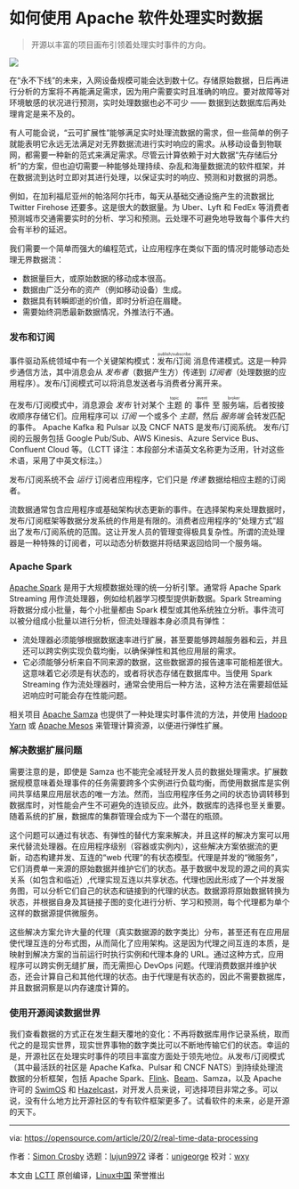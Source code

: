[#]: collector: (lujun9972)
[#]: translator: (unigeorge)
[#]: reviewer: (wxy)
[#]: publisher: ( )
[#]: url: ( )
[#]: subject: (How to process real-time data with Apache)
[#]: via: (https://opensource.com/article/20/2/real-time-data-processing)
[#]: author: (Simon Crosby https://opensource.com/users/simon-crosby)

如何使用 Apache 软件处理实时数据
======

> 开源以丰富的项目画布引领着处理实时事件的方向。

![](https://img.linux.net.cn/data/attachment/album/202110/17/105502opl53qrmj950j3mv.jpg)

在“永不下线”的未来，入网设备规模可能会达到数十亿。存储原始数据，日后再进行分析的方案将不再能满足需求，因为用户需要实时且准确的响应。要对故障等对环境敏感的状况进行预测，实时处理数据也必不可少 —— 数据到达数据库后再处理肯定是来不及的。

有人可能会说，“云可扩展性”能够满足实时处理流数据的需求，但一些简单的例子就能表明它永远无法满足对无界数据流进行实时响应的需求。从移动设备到物联网，都需要一种新的范式来满足需求。尽管云计算依赖于对大数据“先存储后分析”的方案，但也迫切需要一种能够处理持续、杂乱和海量数据流的软件框架，并在数据流到达时立即对其进行处理，以保证实时的响应、预测和对数据的洞悉。

例如，在加利福尼亚州的帕洛阿尔托市，每天从基础交通设施产生的流数据比 Twitter Firehose 还要多。这是很大的数据量。为 Uber、Lyft 和 FedEx 等消费者预测城市交通需要实时的分析、学习和预测。云处理不可避免地导致每个事件大约会有半秒的延迟。

我们需要一个简单而强大的编程范式，让应用程序在类似下面的情况时能够动态处理无界数据流： 

  * 数据量巨大，或原始数据的移动成本很高。
  * 数据由广泛分布的资产（例如移动设备）生成。
  * 数据具有转瞬即逝的价值，即时分析迫在眉睫。
  * 需要始终洞悉最新数据情况，外推法行不通。

### 发布和订阅 

事件驱动系统领域中有一个关键架构模式：<ruby>发布/订阅<rt>publish/subscribe</rt></ruby> 消息传递模式。这是一种异步通信方法，其中消息会从 _发布者_（数据产生方）传递到 _订阅者_（处理数据的应用程序）。发布/订阅模式可以将消息发送者与消费者分离开来。

在发布/订阅模式中，消息源会 _发布_ 针对某个 <ruby>主题<rt>topic</rt></ruby> 的 <ruby>事件<rt>event</rt></ruby> 至 <ruby>服务端<rt>broker</rt></ruby>，后者按接收顺序存储它们。应用程序可以 _订阅_ 一个或多个 _主题_，然后 _服务端_ 会转发匹配的事件。 Apache Kafka 和 Pulsar 以及 CNCF NATS 是发布/订阅系统。 发布/订阅的云服务包括 Google Pub/Sub、AWS Kinesis、Azure Service Bus、Confluent Cloud 等。（LCTT 译注：本段部分术语英文名称更为泛用，针对这些术语，采用了中英文标注。）

发布/订阅系统不会 _运行_ 订阅者应用程序，它们只是 _传递_ 数据给相应主题的订阅者。

流数据通常包含应用程序或基础架构状态更新的事件。在选择架构来处理数据时，发布/订阅框架等数据分发系统的作用是有限的。消费者应用程序的“处理方式”超出了发布/订阅系统的范围。这让开发人员的管理变得极具复杂性。所谓的流处理器是一种特殊的订阅者，可以动态分析数据并将结果返回给同一个服务端。 

### Apache Spark

[Apache Spark][2] 是用于大规模数据处理的统一分析引擎。通常将 Apache Spark Streaming 用作流处理器，例如给机器学习模型提供新数据。Spark Streaming 将数据分成小批量，每个小批量都由 Spark 模型或其他系统独立分析。事件流可以被分组成小批量以进行分析，但流处理器本身必须具有弹性： 

  * 流处理器必须能够根据数据速率进行扩展，甚至要能够跨越服务器和云，并且还可以跨实例实现负载均衡，以确保弹性和其他应用层的需求。
  * 它必须能够分析来自不同来源的数据，这些数据源的报告速率可能相差很大。这意味着它必须是有状态的，或者将状态存储在数据库中。当使用 Spark Streaming 作为流处理器时，通常会使用后一种方法，这种方法在需要超低延迟响应时可能会存在性能问题。

相关项目 [Apache Samza][3] 也提供了一种处理实时事件流的方法，并使用 [Hadoop Yarn][4] 或 [Apache Mesos][5] 来管理计算资源，以便进行弹性扩展。

### 解决数据扩展问题 

需要注意的是，即使是 Samza 也不能完全减轻开发人员的数据处理需求。扩展数据规模意味着处理事件的任务需要跨多个实例进行负载均衡，而使用数据库是实例间共享结果应用层状态的唯一方法。然而，当应用程序任务之间的状态协调转移到数据库时，对性能会产生不可避免的连锁反应。此外，数据库的选择也至关重要。随着系统的扩展，数据库的集群管理会成为下一个潜在的瓶颈。 

这个问题可以通过有状态、有弹性的替代方案来解决，并且这样的解决方案可以用来代替流处理器。在应用程序级别（容器或实例内），这些解决方案依据流的更新，动态构建并发、互连的“web 代理”的有状态模型。代理是并发的“微服务”，它们消费单一来源的原始数据并维护它们的状态。基于数据中发现的源之间的真实关系（如包含和临近）,代理实现互连以共享状态。代理也因此形成了一个并发服务图，可以分析它们自己的状态和链接到的代理的状态。数据源将原始数据转换为状态，并根据自身及其链接子图的变化进行分析、学习和预测，每个代理都为单个这样的数据源提供微服务。

这些解决方案允许大量的代理（真实数据源的数字类比）分布，甚至还有在应用层使代理互连的分布式图，从而简化了应用架构。这是因为代理之间互连的本质，是映射到解决方案的当前运行时执行实例和代理本身的 URL。通过这种方式，应用程序可以跨实例无缝扩展，而无需担心 DevOps 问题。代理消费数据并维护状态，还会计算自己和其他代理的状态。由于代理是有状态的，因此不需要数据库，并且数据洞察是以内存速度计算的。 

### 使用开源阅读数据世界

我们查看数据的方式正在发生翻天覆地的变化：不再将数据库用作记录系统，取而代之的是现实世界，现实世界事物的数字类比可以不断地传输它们的状态。幸运的是，开源社区在处理实时事件的项目丰富度方面处于领先地位。从发布/订阅模式（其中最活跃的社区是 Apache Kafka、Pulsar 和 CNCF NATS）到持续处理流数据的分析框架，包括 Apache Spark、[Flink][6]、[Beam][7]、Samza，以及 Apache 许可的 [SwimOS][8] 和 [Hazelcast][9]，对开发人员来说，可选择项目非常之多。可以说，没有什么地方比开源社区的专有软件框架更多了。试看软件的未来，必是开源的天下。 

--------------------------------------------------------------------------------

via: https://opensource.com/article/20/2/real-time-data-processing

作者：[Simon Crosby][a]
选题：[lujun9972][b]
译者：[unigeorge](https://github.com/unigeorge)
校对：[wxy](https://github.com/wxy)

本文由 [LCTT](https://github.com/LCTT/TranslateProject) 原创编译，[Linux中国](https://linux.cn/) 荣誉推出

[a]: https://opensource.com/users/simon-crosby
[b]: https://github.com/lujun9972
[1]: https://opensource.com/sites/default/files/styles/image-full-size/public/lead-images/clocks_time.png?itok=_ID09GDk (Alarm clocks with different time)
[2]: https://spark.apache.org/
[3]: https://samza.apache.org/
[4]: https://hadoop.apache.org/
[5]: http://mesos.apache.org/
[6]: https://flink.apache.org/
[7]: https://beam.apache.org
[8]: https://github.com/swimos/swim
[9]: https://hazelcast.com/
